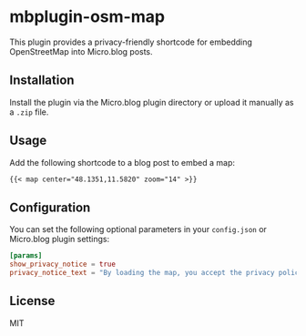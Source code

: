 # mbplugin-osm-map

This plugin provides a privacy-friendly shortcode for embedding OpenStreetMap into Micro.blog posts.

## Installation

Install the plugin via the Micro.blog plugin directory or upload it manually as a `.zip` file.

## Usage

Add the following shortcode to a blog post to embed a map:

```markdown
{{< map center="48.1351,11.5820" zoom="14" >}}
```

## Configuration

You can set the following optional parameters in your `config.json` or Micro.blog plugin settings:

```toml
[params]
show_privacy_notice = true
privacy_notice_text = "By loading the map, you accept the privacy policy of OpenStreetMap."
```

## License

MIT